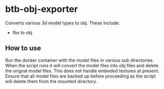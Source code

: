 # btb-obj-exporter

Converts various 3d model types to obj. These include:
* fbx to obj

## How to use

Run the docker container with the model files in various sub directories. When the script runs it will convert the model files into obj files and delete the orignal model files. This does not handle embeded textures at present. Ensure that all model files are backed up before proceeding as the script will delete them from the mounted directory.
